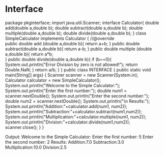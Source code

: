 # Interface
package pkginterface;
import java.util.Scanner;
interface Calculator{
 double add(double a,double b);
 double subtract(double a,double b);
 double multiple(double a,double b);
 double divide(double a,double b);
}
class SimpleCalculator implements Calculator {
 //@override   
public double add (double a,double b){
return a+b;
}
public double subtract(double a,double b){
return a-b;
}
public double multiple (double a,double b){
return a*b;    
}
public double divide(double a,double b){
 if (b==0){
System.out.println("Error Division by zero is not allowed!");
 return Double.NaN;
 }
 return a/b;
}
}
public class INTERFACE {
    public static void main(String[] args) {
        Scanner scanner = new Scanner(System.in);
        Calculator calculator = new SimpleCalculator();
        System.out.println("Welcome to the Simple Calculator:");
        System.out.println("Enter the first number:");
        double num1 = scanner.nextDouble();
        System.out.println("Enter the second number:");
        double num2 = scanner.nextDouble();
        System.out.println("\n Results:");
        System.out.println("Addition:"+calculator.add(num1, num2));
        System.out.println("Subtraction:"+calculator.subtract(num1,num2));
        System.out.println("Multiplication:"+calculator.multiple(num1, num2));
        System.out.println("Division:"+calculator.divide(num1,num2));
        scanner.close();
         }
    }

Output:
Welcome to the Simple Calculator:
Enter the first number:
5
Enter the second number:
2
Results:
Addition:7.0
Subtraction:3.0
Multiplication:10.0
Division:2.5



